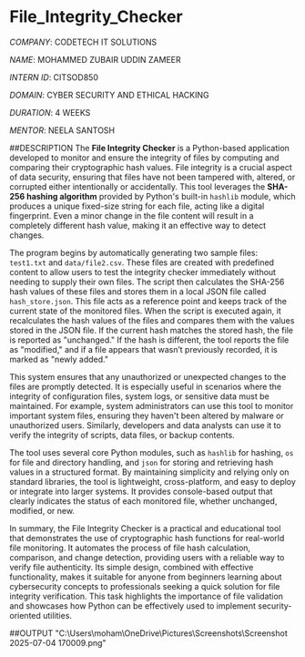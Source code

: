 # File_Integrity_Checker

*COMPANY*: CODETECH IT SOLUTIONS

*NAME*: MOHAMMED ZUBAIR UDDIN ZAMEER

*INTERN ID*: CITSOD850

*DOMAIN*: CYBER SECURITY AND ETHICAL HACKING

*DURATION*: 4 WEEKS

*MENTOR*: NEELA SANTOSH

##DESCRIPTION
The **File Integrity Checker** is a Python-based application developed to monitor and ensure the integrity of files by computing and comparing their cryptographic hash values. File integrity is a crucial aspect of data security, ensuring that files have not been tampered with, altered, or corrupted either intentionally or accidentally. This tool leverages the **SHA-256 hashing algorithm** provided by Python's built-in `hashlib` module, which produces a unique fixed-size string for each file, acting like a digital fingerprint. Even a minor change in the file content will result in a completely different hash value, making it an effective way to detect changes.

The program begins by automatically generating two sample files: `test1.txt` and `data/file2.csv`. These files are created with predefined content to allow users to test the integrity checker immediately without needing to supply their own files. The script then calculates the SHA-256 hash values of these files and stores them in a local JSON file called `hash_store.json`. This file acts as a reference point and keeps track of the current state of the monitored files. When the script is executed again, it recalculates the hash values of the files and compares them with the values stored in the JSON file. If the current hash matches the stored hash, the file is reported as "unchanged." If the hash is different, the tool reports the file as "modified," and if a file appears that wasn’t previously recorded, it is marked as "newly added."

This system ensures that any unauthorized or unexpected changes to the files are promptly detected. It is especially useful in scenarios where the integrity of configuration files, system logs, or sensitive data must be maintained. For example, system administrators can use this tool to monitor important system files, ensuring they haven't been altered by malware or unauthorized users. Similarly, developers and data analysts can use it to verify the integrity of scripts, data files, or backup contents.

The tool uses several core Python modules, such as `hashlib` for hashing, `os` for file and directory handling, and `json` for storing and retrieving hash values in a structured format. By maintaining simplicity and relying only on standard libraries, the tool is lightweight, cross-platform, and easy to deploy or integrate into larger systems. It provides console-based output that clearly indicates the status of each monitored file, whether unchanged, modified, or new.

In summary, the File Integrity Checker is a practical and educational tool that demonstrates the use of cryptographic hash functions for real-world file monitoring. It automates the process of file hash calculation, comparison, and change detection, providing users with a reliable way to verify file authenticity. Its simple design, combined with effective functionality, makes it suitable for anyone from beginners learning about cybersecurity concepts to professionals seeking a quick solution for file integrity verification. This task highlights the importance of file validation and showcases how Python can be effectively used to implement security-oriented utilities.

##OUTPUT
"C:\Users\moham\OneDrive\Pictures\Screenshots\Screenshot 2025-07-04 170009.png"
